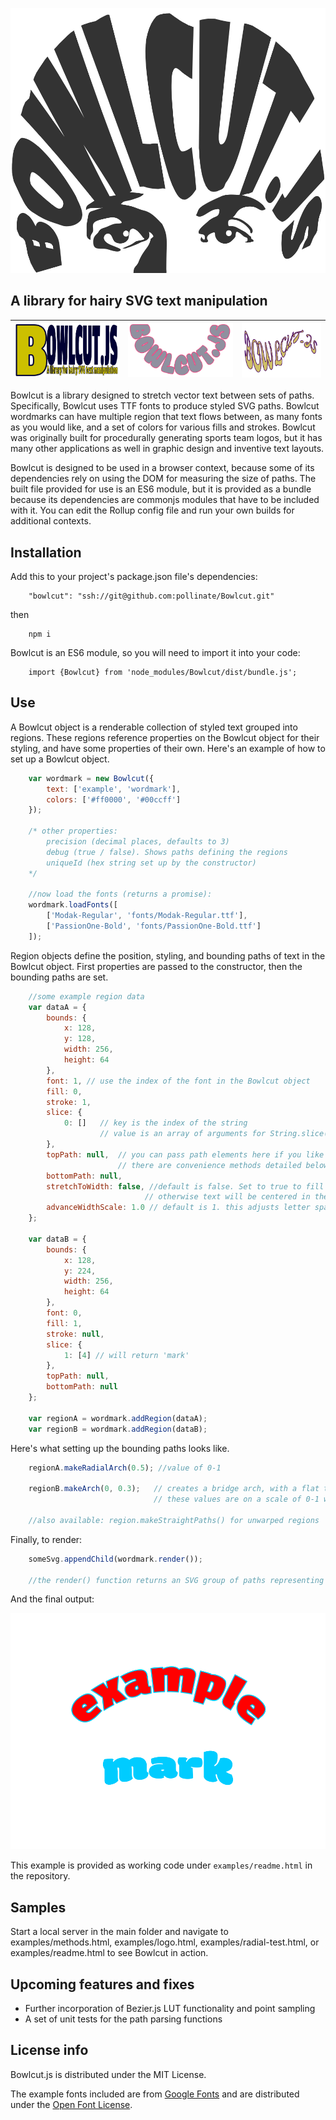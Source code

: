 ![Alt](./examples/logo.svg "The project logo")

## A library for hairy SVG text manipulation

| ![1st screenshot](./examples/multiline-text.PNG) | ![2nd screenshot](./examples/neg-radial-arch.PNG) | ![3rd screenshot](./examples/custom-path.PNG) |
| --- | --- | --- |

Bowlcut is a library designed to stretch vector text between sets of paths. Specifically, Bowlcut uses TTF fonts to produce styled SVG paths. Bowlcut wordmarks can have multiple region that text flows between, as many fonts as you would like, and a set of colors for various fills and strokes. Bowlcut was originally built for procedurally generating sports team logos, but it has many other applications as well in graphic design and inventive text layouts.

Bowlcut is designed to be used in a browser context, because some of its dependencies rely on using the DOM for measuring the size of paths. The built file provided for use is an ES6 module, but it is provided as a bundle because its dependencies are commonjs modules that have to be included with it. You can edit the Rollup config file and run your own builds for additional contexts.

## Installation

Add this to your project's package.json file's dependencies:
```
	"bowlcut": "ssh://git@github.com:pollinate/Bowlcut.git"
```
then
```
	npm i
```
Bowlcut is an ES6 module, so you will need to import it into your code:
```
	import {Bowlcut} from 'node_modules/Bowlcut/dist/bundle.js';
```

## Use

A Bowlcut object is a renderable collection of styled text grouped into regions. These regions reference properties on the Bowlcut object for their styling, and have some properties of their own. Here's an example of how to set up a Bowlcut object.

```js
	var wordmark = new Bowlcut({
		text: ['example', 'wordmark'],
		colors: ['#ff0000', '#00ccff']
	});

	/* other properties:
		precision (decimal places, defaults to 3)
		debug (true / false). Shows paths defining the regions
		uniqueId (hex string set up by the constructor)
	*/

	//now load the fonts (returns a promise):
	wordmark.loadFonts([
		['Modak-Regular', 'fonts/Modak-Regular.ttf'],
		['PassionOne-Bold', 'fonts/PassionOne-Bold.ttf']
	]);

```

Region objects define the position, styling, and bounding paths of text in the Bowlcut object. First properties are passed to the constructor, then the bounding paths are set.

```js
	//some example region data
	var dataA = {
		bounds: {
			x: 128,
			y: 128,
			width: 256,
			height: 64
		},
		font: 1, // use the index of the font in the Bowlcut object
		fill: 0,
		stroke: 1,
		slice: {
			0: []	// key is the index of the string
					// value is an array of arguments for String.slice()
		},
		topPath: null,	// you can pass path elements here if you like
						// there are convenience methods detailed below for common shapes
		bottomPath: null,
		stretchToWidth: false, //default is false. Set to true to fill bounds when text width < bounds width
							  // otherwise text will be centered in the bounds
		advanceWidthScale: 1.0 // default is 1. this adjusts letter spacing before scaling and stretching is applied.
	};

	var dataB = {
		bounds: {
			x: 128,
			y: 224,
			width: 256,
			height: 64
		},
		font: 0,
		fill: 1,
		stroke: null,
		slice: {
			1: [4] // will return 'mark'
		},
		topPath: null,
		bottomPath: null
	};

	var regionA = wordmark.addRegion(dataA);
	var regionB = wordmark.addRegion(dataB);
```

Here's what setting up the bounding paths looks like.

```js
	regionA.makeRadialArch(0.5); //value of 0-1

	regionB.makeArch(0, 0.3);	// creates a bridge arch, with a flat top and a curved-up bottom
								// these values are on a scale of 0-1 with respect to the bounds height

	//also available: region.makeStraightPaths() for unwarped regions
```

Finally, to render:

```js
	someSvg.appendChild(wordmark.render());

	//the render() function returns an SVG group of paths representing the regions.
```

And the final output:

![Alt](./examples/readme-output.svg "Example Bowlcut image")

This example is provided as working code under `examples/readme.html` in the repository.

## Samples

Start a local server in the main folder and navigate to examples/methods.html, examples/logo.html, examples/radial-test.html, or examples/readme.html to see Bowlcut in action.

## Upcoming features and fixes

- Further incorporation of Bezier.js LUT functionality and point sampling
- A set of unit tests for the path parsing functions

## License info

Bowlcut.js is distributed under the MIT License.

The example fonts included are from [Google Fonts](fonts.google.com) and are distributed under the [Open Font License](http://scripts.sil.org/cms/scripts/page.php?site_id=nrsi&id=OFL_web).
